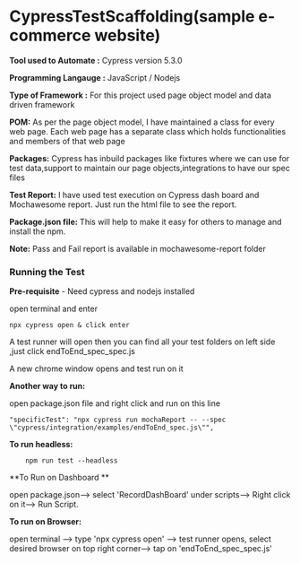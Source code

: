 # CypressTestScaffolding(sample e-commerce website)

**Tool used to Automate :** Cypress version 5.3.0

**Programming Langauge :** JavaScript / Nodejs

**Type of Framework :** For this project used page object model and data driven framework

**POM:** As per the page object model, I have maintained a class for every web page. Each web page has a separate class which holds functionalities and members of that web page

**Packages:** Cypress has inbuild packages like fixtures where we can use for test data,support to maintain our page objects,integrations to have our spec files

**Test Report:** I have used test execution on  Cypress dash board and Mochawesome report. Just run the html file to see the report.

**Package.json file:** This will help to make it easy for others to manage and install the npm.

**Note:** Pass and Fail report is available in mochawesome-report folder

### Running the Test

**Pre-requisite** - Need cypress and nodejs installed

open terminal and enter 

    npx cypress open & click enter

A test runner will open then you can find all your test folders on left side ,just click endToEnd_spec_spec.js

A new chrome window opens and test run on it

**Another way to run:**

open package.json file and right click and run on this line 

    "specificTest": "npx cypress run mochaReport -- --spec \"cypress/integration/examples/endToEnd_spec.js\"",

**To run headless:**

        npm run test --headless

**To Run on Dashboard **

open package.json--> select 'RecordDashBoard' under scripts--> Right click on it--> Run Script.

**To run on Browser:**

open terminal --> type 'npx cypress open' --> test runner opens, select desired browser on top right corner--> tap on 'endToEnd_spec_spec.js'
